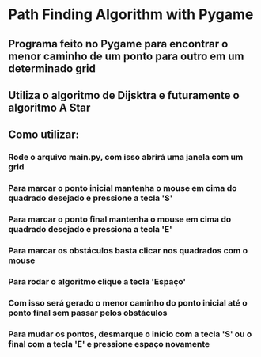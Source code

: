 # Path Finding Algorithm with Pygame

## Programa feito no Pygame para encontrar o menor caminho de um ponto para outro em um determinado grid
## Utiliza o algoritmo de Dijsktra e futuramente o algoritmo A Star

## Como utilizar:

### Rode o arquivo main.py, com isso abrirá uma janela com um grid
### Para marcar o ponto inicial mantenha o mouse em cima do quadrado desejado e pressione a tecla 'S'
### Para marcar o ponto final mantenha o mouse em cima do quadrado desejado e pressiona a tecla 'E'
### Para marcar os obstáculos basta clicar nos quadrados com o mouse
### Para rodar o algoritmo clique a tecla 'Espaço'
### Com isso será gerado o menor caminho do ponto inicial até o ponto final sem passar pelos obstáculos
### Para mudar os pontos, desmarque o início com a tecla 'S' ou o final com a tecla 'E' e pressione espaço novamente

